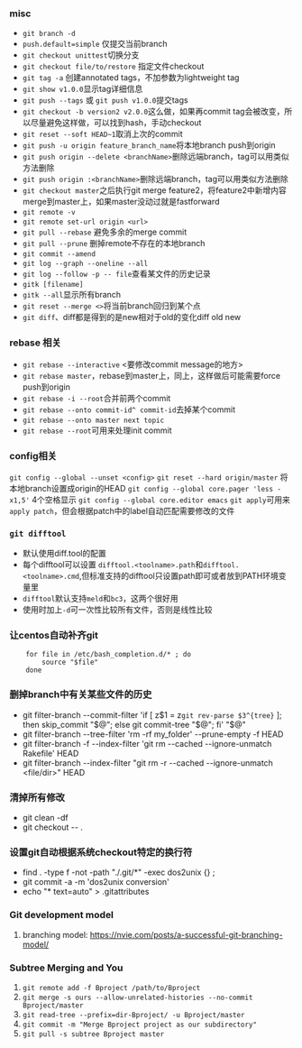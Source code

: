 ### misc
- `git branch -d`
- `push.default=simple` 仅提交当前branch
- `git checkout unittest`切换分支
- `git checkout file/to/restore` 指定文件checkout
- `git tag -a` 创建annotated tags，不加参数为lightweight tag
- `git show v1.0.0`显示tag详细信息
- `git push --tags` 或 `git push v1.0.0`提交tags
- `git checkout -b version2 v2.0.0`这么做，如果再commit tag会被改变，所以尽量避免这样做，可以找到hash，手动checkout
- `git reset --soft HEAD~1`取消上次的commit
- `git push -u origin feature_branch_name`将本地branch push到origin
- `git push origin --delete <branchName>`删除远端branch，tag可以用类似方法删除
- `git push origin :<branchName>`删除远端branch，tag可以用类似方法删除
- `git checkout master`之后执行git merge feature2，将feature2中新增内容merge到master上，如果master没动过就是fastforward
- `git remote -v`
- `git remote set-url origin <url>`
- `git pull --rebase` 避免多余的merge commit
- `git pull --prune` 删掉remote不存在的本地branch
- `git commit --amend`
- `git log --graph --oneline --all`
- `git log --follow -p -- file`查看某文件的历史记录
- `gitk [filename]`
- `gitk --all`显示所有branch
- `git reset --merge <>`将当前branch回归到某个点
- `git diff`、diff都是得到的是new相对于old的变化diff old new

### rebase 相关
- `git rebase --interactive` <要修改commit message的地方>
- `git rebase master`，rebase到master上，同上，这样做后可能需要force push到origin
- `git rebase -i --root`合并前两个commit
- `git rebase --onto commit-id^ commit-id`去掉某个commit
- `git rebase --onto master next topic`
- `git rebase --root`可用来处理init commit

### config相关
`git config --global --unset <config>`
`git reset --hard origin/master` 将本地branch设置成origin的HEAD
`git config --global core.pager 'less -x1,5'` 4个空格显示
`git config --global core.editor emacs`
`git apply`可用来`apply patch`，但会根据patch中的label自动匹配需要修改的文件

### `git difftool`
- 默认使用diff.tool的配置
- 每个difftool可以设置 `difftool.<toolname>.path`和`difftool.<toolname>.cmd`,但标准支持的difftool只设置path即可或者放到PATH环境变量里
- `difftool`默认支持`meld`和`bc3`，这两个很好用
- 使用时加上`-d`可一次性比较所有文件，否则是线性比较

### 让centos自动补齐git
```
    for file in /etc/bash_completion.d/* ; do
        source "$file"
    done
```

### 删掉branch中有关某些文件的历史
- git filter-branch --commit-filter 'if [ z$1 = z`git rev-parse $3^{tree}` ]; then skip_commit "$@"; else git commit-tree "$@"; fi' "$@"
- git filter-branch --tree-filter 'rm -rf my_folder' --prune-empty -f HEAD
- git filter-branch -f --index-filter 'git rm --cached --ignore-unmatch Rakefile' HEAD
- git filter-branch --index-filter "git rm -r --cached --ignore-unmatch <file/dir>" HEAD

### 清掉所有修改
- git clean -df
- git checkout -- .

### 设置git自动根据系统checkout特定的换行符
- find . -type f -not -path "./.git/*" -exec dos2unix {} \;
- git commit -a -m 'dos2unix conversion'
- echo "* text=auto" > .gitattributes

### Git development model
1. branching model: https://nvie.com/posts/a-successful-git-branching-model/

### Subtree Merging and You
1. `git remote add -f Bproject /path/to/Bproject`
2. `git merge -s ours --allow-unrelated-histories --no-commit Bproject/master`
3. `git read-tree --prefix=dir-Bproject/ -u Bproject/master`
4. `git commit -m "Merge Bproject project as our subdirectory"`
5. `git pull -s subtree Bproject master`

